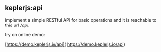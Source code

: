 ## keplerjs:api

implement a simple RESTful API for basic operations and it is reachable to this url */api*.

try on online demo:

[https://demo.keplerjs.io/api](
https://demo.keplerjs.io/api)
